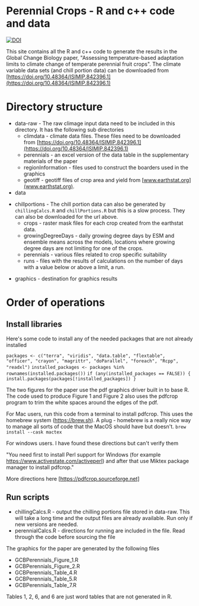 # Perennial Crops - R and c++ code and data
[![DOI](https://zenodo.org/badge/588235215.svg)](https://zenodo.org/badge/latestdoi/588235215)

This site contains all the R and c++ code to generate the results in the Global Change Biology paper, "Assessing temperature-based adaptation limits to climate change of temperate perennial fruit crops". The climate variable data sets (and chill portion data) can be downloaded from 
[https://doi.org/10.48364/ISIMIP.842396.1](https://doi.org/10.48364/ISIMIP.842396.1) 

# Directory structure
- data-raw - The raw climage input data need to be included in this directory. It has the following sub directories
  * climdata - climate data files. These files need to be downloaded from 
[https://doi.org/10.48364/ISIMIP.842396.1](https://doi.org/10.48364/ISIMIP.842396.1)
  * perennials - an excel version of the data table in the supplementary materials of the paper
  * regionInformation - files used to construct the boarders used in the graphics
  * geotiff - geotiff files of crop area and yield from [www.earthstat.org](www.earthstat.org).
- data
* chillportions - The chill portion data can also be generated by `chillingCalcs.R` and `chillPortions.R` but this is a slow process. They can also be downloaded for the url above.
  * crops - raster mask files for each crop created from the earthstat data.
  * growingDegreeDays - daily growing degree days by ESM and ensemble means across the models, locations where growing degree days are not limiting for one of the crops.
  * perennials - various files related to crop specific suitability
  * runs - files with the results of calculations on the number of days with a value below or above a limit, a run.
- graphics - destination for graphics results

# Order of operations

## Install libraries

Here's some code to install any of the needed packages that are not already installed

`packages <- c("terra", "viridis", "data.table", "flextable", "officer", "crayon", "magrittr", "doParallel", "foreach", "Rcpp", "readxl")`
`installed_packages <- packages %in% rownames(installed.packages())`
`if (any(installed_packages == FALSE)) {  install.packages(packages[!installed_packages]) }`

The two figures for the paper use the pdf graphics driver built in to base R. The code used to produce Figure 1 and Figure 2 also uses the pdfcrop program to trim the white spaces around the edges of the pdf. 

For Mac users, run this code from a terminal to install pdfcrop. This uses the homebrew system (https://brew.sh). A plug - homebrew is a really nice way to manage all sorts of code that the MacOS should have but doesn't.
`brew install --cask mactex`

For windows users. I have found these directions but can't verify them

"You need first to install Perl support for Windows (for example https://www.activestate.com/activeperl) and after that use Miktex package manager to install pdfcrop."

More directions here [https://pdfcrop.sourceforge.net]

## Run scripts

- chillingCalcs.R - output the chilling portions file stored in data-raw. This will take a long time and the output files are already available. Run only if new versions are needed.
- perennialCalcs.R  - directions for running are included in the file. Read through the code before sourcing the file

The graphics for the paper are generated by the following files

- GCBPerennials_Figure_1.R
- GCBPerennials_Figure_2.R
- GCBPerennials_Table_4.R
- GCBPerennials_Table_5.R
- GCBPerennials_Table_7.R

Tables 1, 2, 6, and 6 are just word tables that are not generated in R.

